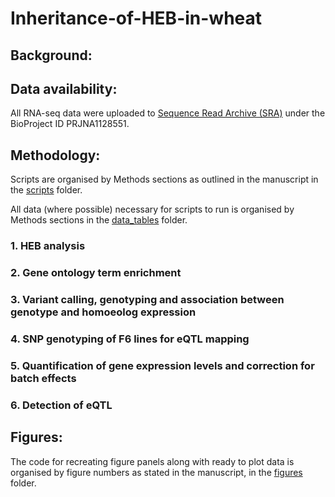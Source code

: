 # Inheritance-of-HEB-in-wheat

## Background:

## Data availability:

All RNA-seq data were uploaded to [Sequence Read Archive (SRA)](https://www.ncbi.nlm.nih.gov/sra) under the BioProject ID PRJNA1128551.

## Methodology:

Scripts are organised by Methods sections as outlined in the manuscript in the [scripts](scripts/) folder.

All data (where possible) necessary for scripts to run is organised by Methods sections in the [data_tables](data_tables/) folder.

  ### 1. HEB analysis


  ### 2. Gene ontology term enrichment


  ### 3. Variant calling, genotyping and association between genotype and homoeolog expression

  
  ### 4. SNP genotyping of F6 lines for eQTL mapping


  ### 5. Quantification of gene expression levels and correction for batch effects


  ### 6. Detection of eQTL

## Figures:

The code for recreating figure panels along with ready to plot data is organised by figure numbers as stated in the manuscript, in the [figures](figures/) folder.
